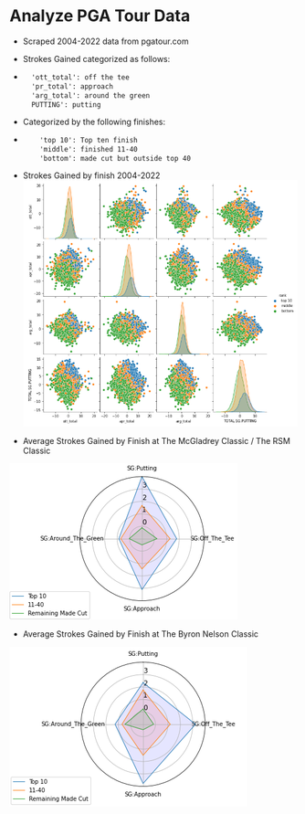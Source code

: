 # Analyze PGA Tour Data

- Scraped 2004-2022 data from pgatour.com
- Strokes Gained categorized as follows:
-       'ott_total': off the tee
        'pr_total': approach
        'arg_total': around the green
        PUTTING': putting
- Categorized by the following finishes:
-         'top 10': Top ten finish
          'middle': finished 11-40
          'bottom': made cut but outside top 40


- Strokes Gained by finish 2004-2022
![](/images/_sg_by_finish.png)

- Average Strokes Gained by Finish at The McGladrey Classic / The RSM Classic

![](/images/_McGladrey.png)


- Average Strokes Gained by Finish at The Byron Nelson Classic

![](/images/_hp_golf.png)
